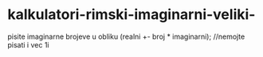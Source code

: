 # kalkulatori-rimski-imaginarni-veliki-
pisite imaginarne brojeve u obliku (realni +- broj * imaginarni); //nemojte pisati i vec 1i
